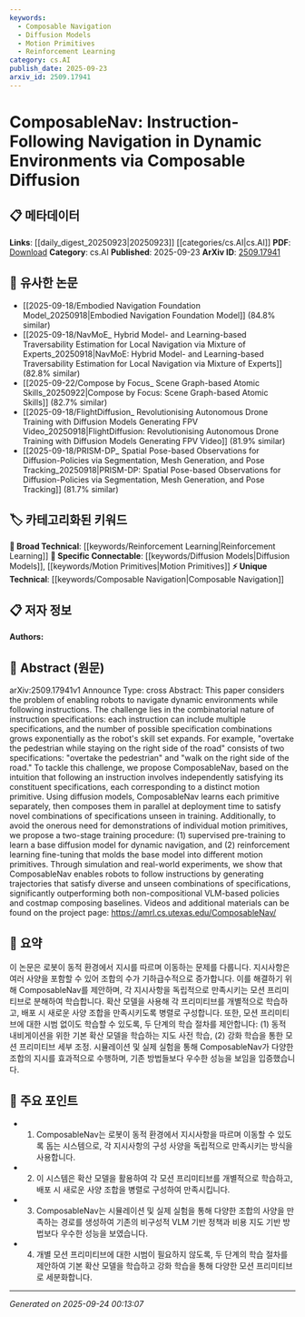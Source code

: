 ```yaml
---
keywords:
  - Composable Navigation
  - Diffusion Models
  - Motion Primitives
  - Reinforcement Learning
category: cs.AI
publish_date: 2025-09-23
arxiv_id: 2509.17941
---
```


<!-- KEYWORD_LINKING_METADATA:
{
  "processed_timestamp": "2025-09-24T00:13:07.857650",
  "vocabulary_version": "1.0",
  "selected_keywords": [
    "Composable Navigation",
    "Diffusion Models",
    "Motion Primitives",
    "Reinforcement Learning"
  ],
  "rejected_keywords": [],
  "similarity_scores": {
    "Composable Navigation": 0.8,
    "Diffusion Models": 0.85,
    "Motion Primitives": 0.78,
    "Reinforcement Learning": 0.75
  },
  "extraction_method": "AI_prompt_based",
  "budget_applied": true,
  "candidates_json": {
    "candidates": [
      {
        "surface": "ComposableNav",
        "canonical": "Composable Navigation",
        "aliases": [
          "ComposableNav"
        ],
        "category": "unique_technical",
        "rationale": "Composable Navigation is a novel approach in robotics for dynamic environments, enhancing connectivity with related navigation technologies.",
        "novelty_score": 0.85,
        "connectivity_score": 0.7,
        "specificity_score": 0.9,
        "link_intent_score": 0.8
      },
      {
        "surface": "diffusion models",
        "canonical": "Diffusion Models",
        "aliases": [
          "diffusion model"
        ],
        "category": "specific_connectable",
        "rationale": "Diffusion Models are crucial in the paper's methodology, facilitating links to other machine learning techniques.",
        "novelty_score": 0.55,
        "connectivity_score": 0.88,
        "specificity_score": 0.78,
        "link_intent_score": 0.85
      },
      {
        "surface": "motion primitives",
        "canonical": "Motion Primitives",
        "aliases": [
          "motion primitive"
        ],
        "category": "specific_connectable",
        "rationale": "Motion Primitives are key components in robotic navigation, enabling connections to other robotic control strategies.",
        "novelty_score": 0.6,
        "connectivity_score": 0.82,
        "specificity_score": 0.85,
        "link_intent_score": 0.78
      },
      {
        "surface": "reinforcement learning fine-tuning",
        "canonical": "Reinforcement Learning",
        "aliases": [
          "RL fine-tuning"
        ],
        "category": "broad_technical",
        "rationale": "Reinforcement Learning is a foundational technique in AI, linking to a wide array of learning-based methodologies.",
        "novelty_score": 0.45,
        "connectivity_score": 0.9,
        "specificity_score": 0.7,
        "link_intent_score": 0.75
      }
    ],
    "ban_list_suggestions": [
      "dynamic environments",
      "instruction specifications"
    ]
  },
  "decisions": [
    {
      "candidate_surface": "ComposableNav",
      "resolved_canonical": "Composable Navigation",
      "decision": "linked",
      "scores": {
        "novelty": 0.85,
        "connectivity": 0.7,
        "specificity": 0.9,
        "link_intent": 0.8
      }
    },
    {
      "candidate_surface": "diffusion models",
      "resolved_canonical": "Diffusion Models",
      "decision": "linked",
      "scores": {
        "novelty": 0.55,
        "connectivity": 0.88,
        "specificity": 0.78,
        "link_intent": 0.85
      }
    },
    {
      "candidate_surface": "motion primitives",
      "resolved_canonical": "Motion Primitives",
      "decision": "linked",
      "scores": {
        "novelty": 0.6,
        "connectivity": 0.82,
        "specificity": 0.85,
        "link_intent": 0.78
      }
    },
    {
      "candidate_surface": "reinforcement learning fine-tuning",
      "resolved_canonical": "Reinforcement Learning",
      "decision": "linked",
      "scores": {
        "novelty": 0.45,
        "connectivity": 0.9,
        "specificity": 0.7,
        "link_intent": 0.75
      }
    }
  ]
}
-->

# ComposableNav: Instruction-Following Navigation in Dynamic Environments via Composable Diffusion

## 📋 메타데이터

**Links**: [[daily_digest_20250923|20250923]] [[categories/cs.AI|cs.AI]]
**PDF**: [Download](https://arxiv.org/pdf/2509.17941.pdf)
**Category**: cs.AI
**Published**: 2025-09-23
**ArXiv ID**: [2509.17941](https://arxiv.org/abs/2509.17941)

## 🔗 유사한 논문
- [[2025-09-18/Embodied Navigation Foundation Model_20250918|Embodied Navigation Foundation Model]] (84.8% similar)
- [[2025-09-18/NavMoE_ Hybrid Model- and Learning-based Traversability Estimation for Local Navigation via Mixture of Experts_20250918|NavMoE: Hybrid Model- and Learning-based Traversability Estimation for Local Navigation via Mixture of Experts]] (82.8% similar)
- [[2025-09-22/Compose by Focus_ Scene Graph-based Atomic Skills_20250922|Compose by Focus: Scene Graph-based Atomic Skills]] (82.7% similar)
- [[2025-09-18/FlightDiffusion_ Revolutionising Autonomous Drone Training with Diffusion Models Generating FPV Video_20250918|FlightDiffusion: Revolutionising Autonomous Drone Training with Diffusion Models Generating FPV Video]] (81.9% similar)
- [[2025-09-18/PRISM-DP_ Spatial Pose-based Observations for Diffusion-Policies via Segmentation, Mesh Generation, and Pose Tracking_20250918|PRISM-DP: Spatial Pose-based Observations for Diffusion-Policies via Segmentation, Mesh Generation, and Pose Tracking]] (81.7% similar)

## 🏷️ 카테고리화된 키워드
**🧠 Broad Technical**: [[keywords/Reinforcement Learning|Reinforcement Learning]]
**🔗 Specific Connectable**: [[keywords/Diffusion Models|Diffusion Models]], [[keywords/Motion Primitives|Motion Primitives]]
**⚡ Unique Technical**: [[keywords/Composable Navigation|Composable Navigation]]

## 📋 저자 정보

**Authors:** 

## 📄 Abstract (원문)

arXiv:2509.17941v1 Announce Type: cross 
Abstract: This paper considers the problem of enabling robots to navigate dynamic environments while following instructions. The challenge lies in the combinatorial nature of instruction specifications: each instruction can include multiple specifications, and the number of possible specification combinations grows exponentially as the robot's skill set expands. For example, "overtake the pedestrian while staying on the right side of the road" consists of two specifications: "overtake the pedestrian" and "walk on the right side of the road." To tackle this challenge, we propose ComposableNav, based on the intuition that following an instruction involves independently satisfying its constituent specifications, each corresponding to a distinct motion primitive. Using diffusion models, ComposableNav learns each primitive separately, then composes them in parallel at deployment time to satisfy novel combinations of specifications unseen in training. Additionally, to avoid the onerous need for demonstrations of individual motion primitives, we propose a two-stage training procedure: (1) supervised pre-training to learn a base diffusion model for dynamic navigation, and (2) reinforcement learning fine-tuning that molds the base model into different motion primitives. Through simulation and real-world experiments, we show that ComposableNav enables robots to follow instructions by generating trajectories that satisfy diverse and unseen combinations of specifications, significantly outperforming both non-compositional VLM-based policies and costmap composing baselines. Videos and additional materials can be found on the project page: https://amrl.cs.utexas.edu/ComposableNav/

## 📝 요약

이 논문은 로봇이 동적 환경에서 지시를 따르며 이동하는 문제를 다룹니다. 지시사항은 여러 사양을 포함할 수 있어 조합의 수가 기하급수적으로 증가합니다. 이를 해결하기 위해 ComposableNav를 제안하며, 각 지시사항을 독립적으로 만족시키는 모션 프리미티브로 분해하여 학습합니다. 확산 모델을 사용해 각 프리미티브를 개별적으로 학습하고, 배포 시 새로운 사양 조합을 만족시키도록 병렬로 구성합니다. 또한, 모션 프리미티브에 대한 시범 없이도 학습할 수 있도록, 두 단계의 학습 절차를 제안합니다: (1) 동적 내비게이션을 위한 기본 확산 모델을 학습하는 지도 사전 학습, (2) 강화 학습을 통한 모션 프리미티브 세부 조정. 시뮬레이션 및 실제 실험을 통해 ComposableNav가 다양한 조합의 지시를 효과적으로 수행하며, 기존 방법들보다 우수한 성능을 보임을 입증했습니다.

## 🎯 주요 포인트

- 1. ComposableNav는 로봇이 동적 환경에서 지시사항을 따르며 이동할 수 있도록 돕는 시스템으로, 각 지시사항의 구성 사양을 독립적으로 만족시키는 방식을 사용합니다.
- 2. 이 시스템은 확산 모델을 활용하여 각 모션 프리미티브를 개별적으로 학습하고, 배포 시 새로운 사양 조합을 병렬로 구성하여 만족시킵니다.
- 3. ComposableNav는 시뮬레이션 및 실제 실험을 통해 다양한 조합의 사양을 만족하는 경로를 생성하여 기존의 비구성적 VLM 기반 정책과 비용 지도 기반 방법보다 우수한 성능을 보였습니다.
- 4. 개별 모션 프리미티브에 대한 시범이 필요하지 않도록, 두 단계의 학습 절차를 제안하여 기본 확산 모델을 학습하고 강화 학습을 통해 다양한 모션 프리미티브로 세분화합니다.


---

*Generated on 2025-09-24 00:13:07*